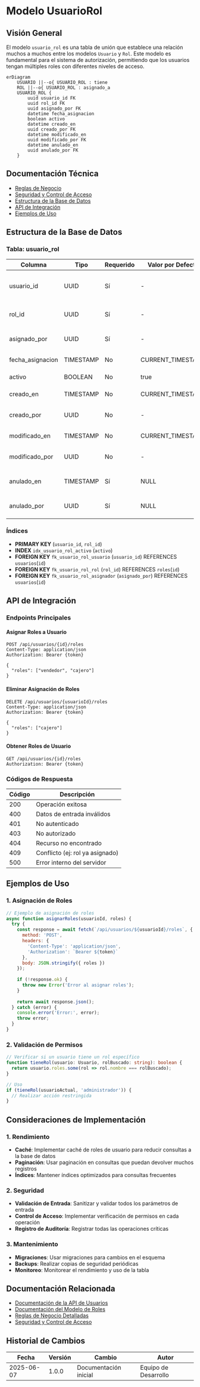 # Modelo UsuarioRol

## Visión General

El modelo `usuario_rol` es una tabla de unión que establece una relación muchos a muchos entre los modelos `Usuario` y `Rol`. Este modelo es fundamental para el sistema de autorización, permitiendo que los usuarios tengan múltiples roles con diferentes niveles de acceso.

```mermaid
erDiagram
    USUARIO ||--o{ USUARIO_ROL : tiene
    ROL ||--o{ USUARIO_ROL : asignado_a
    USUARIO_ROL {
        uuid usuario_id FK
        uuid rol_id FK
        uuid asignado_por FK
        datetime fecha_asignacion
        boolean activo
        datetime creado_en
        uuid creado_por FK
        datetime modificado_en
        uuid modificado_por FK
        datetime anulado_en
        uuid anulado_por FK
    }
```

## Documentación Técnica

- [Reglas de Negocio](./reglas_negocio.md)
- [Seguridad y Control de Acceso](./seguridad.md)
- [Estructura de la Base de Datos](#estructura-de-la-base-de-datos)
- [API de Integración](#api-de-integración)
- [Ejemplos de Uso](#ejemplos-de-uso)

## Estructura de la Base de Datos

### Tabla: usuario_rol

| Columna | Tipo | Requerido | Valor por Defecto | Descripción |
|---------|------|-----------|-------------------|-------------|
| usuario_id | UUID | Sí | - | Clave foránea a la tabla usuarios |
| rol_id | UUID | Sí | - | Clave foránea a la tabla roles |
| asignado_por | UUID | Sí | - | Usuario que realizó la asignación |
| fecha_asignacion | TIMESTAMP | No | CURRENT_TIMESTAMP | Fecha de asignación |
| activo | BOOLEAN | No | true | Estado de la asignación |
| creado_en | TIMESTAMP | No | CURRENT_TIMESTAMP | Fecha de creación |
| creado_por | UUID | No | - | Usuario que creó el registro |
| modificado_en | TIMESTAMP | No | CURRENT_TIMESTAMP | Última modificación |
| modificado_por | UUID | No | - | Último usuario que modificó |
| anulado_en | TIMESTAMP | Sí | NULL | Fecha de anulación (soft delete) |
| anulado_por | UUID | Sí | NULL | Usuario que anuló el registro |

### Índices

- **PRIMARY KEY** (`usuario_id`, `rol_id`)
- **INDEX** `idx_usuario_rol_activo` (`activo`)
- **FOREIGN KEY** `fk_usuario_rol_usuario` (`usuario_id`) REFERENCES `usuarios`(`id`)
- **FOREIGN KEY** `fk_usuario_rol_rol` (`rol_id`) REFERENCES `roles`(`id`)
- **FOREIGN KEY** `fk_usuario_rol_asignador` (`asignado_por`) REFERENCES `usuarios`(`id`)

## API de Integración

### Endpoints Principales

#### Asignar Roles a Usuario

```http
POST /api/usuarios/{id}/roles
Content-Type: application/json
Authorization: Bearer {token}

{
  "roles": ["vendedor", "cajero"]
}
```

#### Eliminar Asignación de Roles

```http
DELETE /api/usuarios/{usuarioId}/roles
Content-Type: application/json
Authorization: Bearer {token}

{
  "roles": ["cajero"]
}
```

#### Obtener Roles de Usuario

```http
GET /api/usuarios/{id}/roles
Authorization: Bearer {token}
```

### Códigos de Respuesta

| Código | Descripción |
|--------|-------------|
| 200 | Operación exitosa |
| 400 | Datos de entrada inválidos |
| 401 | No autenticado |
| 403 | No autorizado |
| 404 | Recurso no encontrado |
| 409 | Conflicto (ej: rol ya asignado) |
| 500 | Error interno del servidor |

## Ejemplos de Uso

### 1. Asignación de Roles

```javascript
// Ejemplo de asignación de roles
async function asignarRoles(usuarioId, roles) {
  try {
    const response = await fetch(`/api/usuarios/${usuarioId}/roles`, {
      method: 'POST',
      headers: {
        'Content-Type': 'application/json',
        'Authorization': `Bearer ${token}`
      },
      body: JSON.stringify({ roles })
    });
    
    if (!response.ok) {
      throw new Error('Error al asignar roles');
    }
    
    return await response.json();
  } catch (error) {
    console.error('Error:', error);
    throw error;
  }
}
```

### 2. Validación de Permisos

```typescript
// Verificar si un usuario tiene un rol específico
function tieneRol(usuario: Usuario, rolBuscado: string): boolean {
  return usuario.roles.some(rol => rol.nombre === rolBuscado);
}

// Uso
if (tieneRol(usuarioActual, 'administrador')) {
  // Realizar acción restringida
}
```

## Consideraciones de Implementación

### 1. Rendimiento

- **Caché**: Implementar caché de roles de usuario para reducir consultas a la base de datos
- **Paginación**: Usar paginación en consultas que puedan devolver muchos registros
- **Índices**: Mantener índices optimizados para consultas frecuentes

### 2. Seguridad

- **Validación de Entrada**: Sanitizar y validar todos los parámetros de entrada
- **Control de Acceso**: Implementar verificación de permisos en cada operación
- **Registro de Auditoría**: Registrar todas las operaciones críticas

### 3. Mantenimiento

- **Migraciones**: Usar migraciones para cambios en el esquema
- **Backups**: Realizar copias de seguridad periódicas
- **Monitoreo**: Monitorear el rendimiento y uso de la tabla

## Documentación Relacionada

- [Documentación de la API de Usuarios](../usuario/endpoints/gestion.md)
- [Documentación del Modelo de Roles](../rol/README.md)
- [Reglas de Negocio Detalladas](./reglas_negocio.md)
- [Seguridad y Control de Acceso](./seguridad.md)

## Historial de Cambios

| Fecha | Versión | Cambio | Autor |
|-------|---------|--------|-------|
| 2025-06-07 | 1.0.0 | Documentación inicial | Equipo de Desarrollo |
